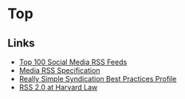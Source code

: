 # Top

## Links

- [Top 100 Social Media RSS Feeds](https://blog.feedspot.com/social_media_rss_feeds/)
- [Media RSS Specification](https://www.rssboard.org/media-rss)
- [Really Simple Syndication Best Practices Profile](https://www.rssboard.org/rss-profile)
- [RSS 2.0 at Harvard Law](https://cyber.harvard.edu/rss/rss.html)
